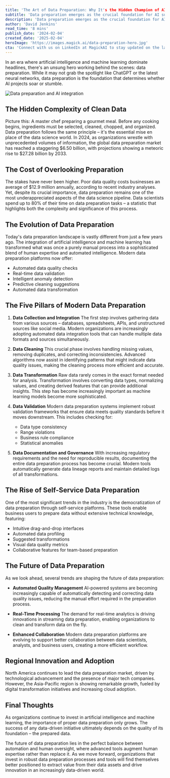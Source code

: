 ```yaml
---
title: 'The Art of Data Preparation: Why It's the Hidden Champion of AI Success'
subtitle: 'Data preparation emerges as the crucial foundation for AI success in 2024'
description: 'Data preparation emerges as the crucial foundation for AI success, with the global market reaching $6.50 billion in 2024. This comprehensive guide explores the evolution, importance, and future of data preparation, including the five key pillars and emerging trends shaping the industry.'
author: 'David Jenkins'
read_time: '8 mins'
publish_date: '2024-02-04'
created_date: '2025-02-04'
heroImage: 'https://images.magick.ai/data-preparation-hero.jpg'
cta: 'Connect with us on LinkedIn at MagickAI to stay updated on the latest developments in data preparation and artificial intelligence. Our community of data professionals regularly shares insights, best practices, and innovative solutions in the field of data preparation and analytics.'
---
```


In an era where artificial intelligence and machine learning dominate headlines, there's an unsung hero working behind the scenes: data preparation. While it may not grab the spotlight like ChatGPT or the latest neural networks, data preparation is the foundation that determines whether AI projects soar or stumble.

![Data preparation and AI integration](https://i.magick.ai/PIXE/1738700220475_magick_img.webp)

## The Hidden Complexity of Clean Data

Picture this: A master chef preparing a gourmet meal. Before any cooking begins, ingredients must be selected, cleaned, chopped, and organized. Data preparation follows the same principle – it's the essential mise en place of the data science world. In 2024, as organizations wrestle with unprecedented volumes of information, the global data preparation market has reached a staggering $6.50 billion, with projections showing a meteoric rise to $27.28 billion by 2033.

## The Cost of Overlooking Preparation

The stakes have never been higher. Poor data quality costs businesses an average of $12.9 million annually, according to recent industry analyses. Yet, despite its crucial importance, data preparation remains one of the most underappreciated aspects of the data science pipeline. Data scientists spend up to 80% of their time on data preparation tasks – a statistic that highlights both the complexity and significance of this process.

## The Evolution of Data Preparation

Today's data preparation landscape is vastly different from just a few years ago. The integration of artificial intelligence and machine learning has transformed what was once a purely manual process into a sophisticated blend of human expertise and automated intelligence. Modern data preparation platforms now offer:

- Automated data quality checks
- Real-time data validation
- Intelligent anomaly detection
- Predictive cleaning suggestions
- Automated data transformation

## The Five Pillars of Modern Data Preparation

1. **Data Collection and Integration**
   The first step involves gathering data from various sources – databases, spreadsheets, APIs, and unstructured sources like social media. Modern organizations are increasingly adopting automated data integration tools that can handle multiple data formats and sources simultaneously.

2. **Data Cleaning**
   This crucial phase involves handling missing values, removing duplicates, and correcting inconsistencies. Advanced algorithms now assist in identifying patterns that might indicate data quality issues, making the cleaning process more efficient and accurate.

3. **Data Transformation**
   Raw data rarely comes in the exact format needed for analysis. Transformation involves converting data types, normalizing values, and creating derived features that can provide additional insights. This step has become increasingly important as machine learning models become more sophisticated.

4. **Data Validation**
   Modern data preparation systems implement robust validation frameworks that ensure data meets quality standards before it moves downstream. This includes checking for:   
   - Data type consistency
   - Range violations
   - Business rule compliance
   - Statistical anomalies

5. **Data Documentation and Governance**
   With increasing regulatory requirements and the need for reproducible results, documenting the entire data preparation process has become crucial. Modern tools automatically generate data lineage reports and maintain detailed logs of all transformations.

## The Rise of Self-Service Data Preparation

One of the most significant trends in the industry is the democratization of data preparation through self-service platforms. These tools enable business users to prepare data without extensive technical knowledge, featuring:

- Intuitive drag-and-drop interfaces
- Automated data profiling
- Suggested transformations
- Visual data quality metrics
- Collaborative features for team-based preparation

## The Future of Data Preparation

As we look ahead, several trends are shaping the future of data preparation:

- **Automated Quality Management**
  AI-powered systems are becoming increasingly capable of automatically detecting and correcting data quality issues, reducing the manual effort required in the preparation process.

- **Real-Time Processing**
  The demand for real-time analytics is driving innovations in streaming data preparation, enabling organizations to clean and transform data on the fly.

- **Enhanced Collaboration**
  Modern data preparation platforms are evolving to support better collaboration between data scientists, analysts, and business users, creating a more efficient workflow.

## Regional Innovation and Adoption

North America continues to lead the data preparation market, driven by technological advancement and the presence of major tech companies. However, the Asia-Pacific region is showing remarkable growth, fueled by digital transformation initiatives and increasing cloud adoption.

## Final Thoughts

As organizations continue to invest in artificial intelligence and machine learning, the importance of proper data preparation only grows. The success of any data-driven initiative ultimately depends on the quality of its foundation – the prepared data.

The future of data preparation lies in the perfect balance between automation and human oversight, where advanced tools augment human expertise rather than replace it. As we move forward, organizations that invest in robust data preparation processes and tools will find themselves better positioned to extract value from their data assets and drive innovation in an increasingly data-driven world.